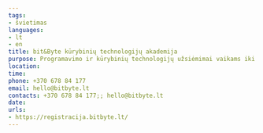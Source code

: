 ```yaml
---
tags:
- švietimas
languages:
- lt
- en
title: bit&Byte kūrybinių technologijų akademija
purpose: Programavimo ir kūrybinių technologijų užsiėmimai vaikams iki 14 metų. Gyvai Vilniuje ir Kaune, nuotoliniu būdu iš visos Lietuvos. Registruotis įprastoje registracijoje, prie pastabų pridėti, kad esate iš Ukrainos.
location: 
time: 
phone: +370 678 84 177
email: hello@bitbyte.lt
contacts: +370 678 84 177;; hello@bitbyte.lt
date: 
urls:
- https://registracija.bitbyte.lt/
---
```

